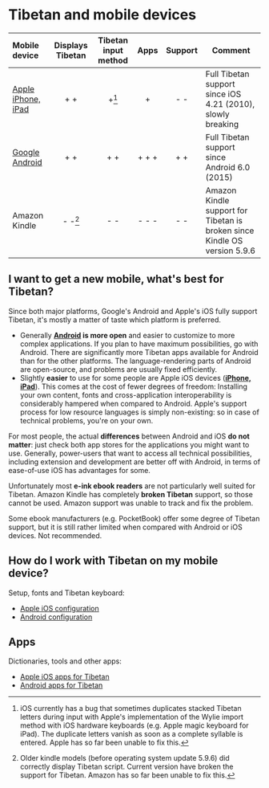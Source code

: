 # Tibetan and mobile devices

| Mobile device | Displays Tibetan | Tibetan input method | Apps | Support | Comment |
| :--------- | :---: | :---: | :---: | :---: | ----------------------------|
| [Apple iPhone, iPad](configuration_ios.md) | + + | +[^1] | + | - - | Full Tibetan support since iOS 4.21 (2010), slowly breaking |
| [Google Android](configuration_android.md) | + + | + + | + + + | + + | Full Tibetan support since Android 6.0 (2015) |
| Amazon Kindle | - -[^2] | - - | - - - | - - | Amazon Kindle support for Tibetan is broken since Kindle OS version 5.9.6 |

## I want to get a new mobile, what's best for Tibetan?

Since both major platforms, Google's Android and Apple's iOS fully support Tibetan, it's mostly a matter of taste which platform is preferred.

- Generally **[Android](configuration_android.md) is more open** and easier to customize to more complex applications. If you plan to have maximum possibilities, go with Android. There are significantly more Tibetan apps available for Android than for the other platforms. The language-rendering parts of Android are open-source, and problems are usually fixed efficiently.
- Slightly **easier** to use for some people are Apple iOS devices ([**iPhone, iPad**](configuration_ios.md)). This comes at the cost of fewer degrees of freedom: Installing your own content, fonts and cross-application interoperability is considerably hampered when compared to Android. Apple's support process for low resource languages is simply non-existing: so in case of technical problems, you're on your own.

For most people, the actual **differences** between Android and iOS **do not matter**: just check both app stores for the applications you might want to use. Generally, power-users that want to access all technical possibilities, including extension and development are better off with Android, in terms of ease-of-use iOS has advantages for some.

Unfortunately most **e-ink ebook readers** are not particularly well suited for Tibetan. Amazon Kindle has completely **broken Tibetan** support, so those cannot be used. Amazon support was unable to track and fix the problem.

Some ebook manufacturers (e.g. PocketBook) offer some degree of Tibetan support, but it is still rather limited when compared with Android or iOS devices. Not recommended.

## How do I work with Tibetan on my mobile device?

Setup, fonts and Tibetan keyboard:

* [Apple iOS configuration](configuration_ios.md)
* [Android configuration](configuration_android.md)

## Apps

Dictionaries, tools and other apps:

* [Apple iOS apps for Tibetan](apps_ios.md)
* [Android apps for Tibetan](apps_android.md)


[^1]: iOS currently has a bug that sometimes duplicates stacked Tibetan letters during input with Apple's implementation of the Wylie import method with iOS hardware keyboards (e.g. Apple magic keyboard for iPad). The duplicate letters vanish as soon as a complete syllable is entered. Apple has so far been unable to fix this.
[^2]: Older kindle models (before operating system update 5.9.6) did correctly display Tibetan script. Current version have broken the support for Tibetan. Amazon has so far been unable to fix this.

